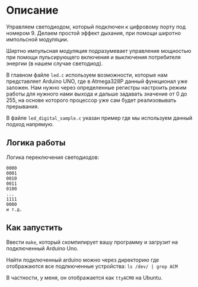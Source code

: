 # Описание

Управляем светодиодом, который подключен к цифровому порту под номером 9.
Делаем простой эффект дыхания, при помощи широтно импольсной модуляции.

Ширтно импульсная модуляция подразумевает управление мощностью
при помощи пульсирующего включения и выключения потребителя энергии (в нашем случае светодиод).

В главном файле `led.c` используем возможности, которые нам представляет Arduino UNO,
где в Atmega328P данный функционал уже заложен. Нам нужно через определенные регистры
настроить режим работы для нужного нами выхода и дальше задавать значение от 0 до 255,
на основе которого процессор уже сам будет реализовывать прерывания.

В файле `led_digital_sample.c` указан пример где мы используем данный подход напрямую.

## Логика работы

Логика переключения светодиодов:

```
0000
0001
0010
0011
0100
...
1111
0000
и т.д.
```

## Как запустить

Ввести `make`, который скомпилирует вашу программу и загрузит на подключенный Arduino Uno.

Найти подключенный arduino можно через директорию где отображаются все подлкюченные устройства:
`ls /dev/ | grep ACM`

В частности, у меня, он отображается как `ttyACM0` на Ubuntu.

